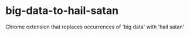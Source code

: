 big-data-to-hail-satan
=============

Chrome extension that replaces occurrences of 'big data' with 'hail satan'
